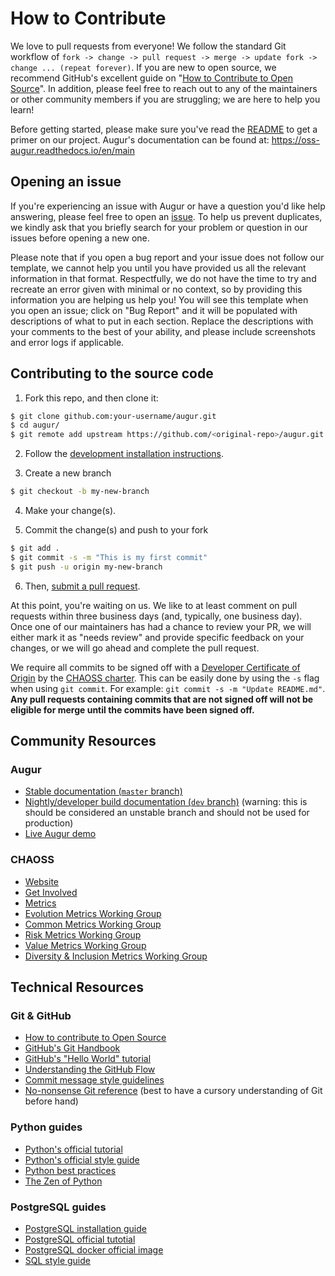 # How to Contribute

We love to pull requests from everyone! We follow the standard Git workflow of `fork -> change -> pull request -> merge -> update fork -> change ... (repeat forever)`. If you are new to open source, we recommend GitHub's excellent guide on "[How to Contribute to Open Source](https://opensource.guide/how-to-contribute/)". In addition, please feel free to reach out to any of the maintainers or other community members if you are struggling; we are here to help you learn!

Before getting started, please make sure you've read the [README](README.md) to get a primer on our project. Augur's documentation can be found at: https://oss-augur.readthedocs.io/en/main

## Opening an issue
If you're experiencing an issue with Augur or have a question you'd like help answering, please feel free to open an [issue](https://github.com/chaoss/augur/issues). To help us prevent duplicates, we kindly ask that you briefly search for your problem or question in our issues before opening a new one.

Please note that if you open a bug report and your issue does not follow our template, we cannot help you until you have provided us all the relevant information in that format. Respectfully, we do not have the time to try and recreate an error given with minimal or no context, so by providing this information you are helping us help you! You will see this template when you open an issue; click on "Bug Report" and it will be populated with descriptions of what to put in each section. Replace the descriptions with your comments to the best of your ability, and please include screenshots and error logs if applicable.

## Contributing to the source code

1. Fork this repo, and then clone it:
```bash
$ git clone github.com:your-username/augur.git
$ cd augur/
$ git remote add upstream https://github.com/<original-repo>/augur.git
```

2. Follow the [development installation instructions](https://oss-augur.readthedocs.io/en/main/development-guide/installation.html).

3. Create a new branch
```bash
$ git checkout -b my-new-branch
```
4. Make your change(s).

5. Commit the change(s) and push to your fork
```bash
$ git add .
$ git commit -s -m "This is my first commit"
$ git push -u origin my-new-branch
```
6. Then, [submit a pull request](https://github.com/chaoss/augur/compare).

At this point, you're waiting on us. We like to at least comment on pull requests
within three business days (and, typically, one business day). Once one of our maintainers has had a chance to review your PR, we will either mark it as "needs review" and provide specific feedback on your changes, or we will go ahead and complete the pull request.

We require all commits to be signed off with a [Developer Certificate of Origin](https://developercertificate.org/) by the [CHAOSS charter](https://chaoss.community/about/charter/#user-content-8-intellectual-property-policy). This can be easily done by using the `-s` flag when using `git commit`. For example: `git commit -s -m "Update README.md"`. **Any pull requests containing commits that are not signed off will not be eligible for merge until the commits have been signed off.** 

## Community Resources

### Augur
- [Stable documentation (`master` branch)](https://oss-augur.readthedocs.io/en/main/)
- [Nightly/developer build documentation (`dev` branch)](https://oss-augur.readthedocs.io/en/dev/) (warning: this is should be considered an unstable branch and should not be used for production)
- [Live Augur demo](http://zephyr.osshealth.io/)

### CHAOSS
- [Website](https://chaoss.community/)
- [Get Involved](https://chaoss.community/participate)
- [Metrics](https://github.com/chaoss/metrics)
- [Evolution Metrics Working Group](https://github.com/chaoss/wg-evolution)
- [Common Metrics Working Group](https://github.com/chaoss/wg-common)
- [Risk Metrics Working Group](https://github.com/chaoss/wg-risk)
- [Value Metrics Working Group](https://github.com/chaoss/wg-value)
- [Diversity & Inclusion Metrics Working Group](https://github.com/chaoss/wg-diversity-inclusion)

## Technical Resources

### Git & GitHub
- [How to contribute to Open Source](https://opensource.guide/how-to-contribute/)
- [GitHub's Git Handbook](https://guides.github.com/introduction/git-handbook/)
- [GitHub's "Hello World" tutorial](https://guides.github.com/activities/hello-world/)
- [Understanding the GitHub Flow](https://guides.github.com/introduction/flow/)
- [Commit message style guidelines](https://commit.style/)
- [No-nonsense Git reference](https://rogerdudler.github.io/git-guide/) (best to have a cursory understanding of Git before hand)

### Python guides
- [Python's official tutorial](https://docs.python.org/3/tutorial/index.html)
- [Python's official style guide](https://www.python.org/dev/peps/pep-0008/)
- [Python best practices](https://gist.github.com/sloria/7001839)
- [The Zen of Python](https://www.python.org/dev/peps/pep-0020/)

### PostgreSQL guides
- [PostgreSQL installation guide](https://www.postgresql.org/docs/12/tutorial-install.html)
- [PostgreSQL official tutotial](https://www.postgresql.org/docs/)
- [PostgreSQL docker official image](https://hub.docker.com/_/postgres)
- [SQL style guide](https://docs.telemetry.mozilla.org/concepts/sql_style.html)

